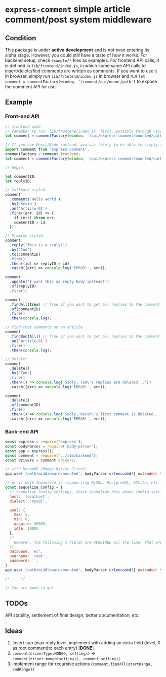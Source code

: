 # `express-comment` simple article comment/post system middleware

## Condition
This package is under __active development__ and is not even entering its alpha stage. However, you could still have a taste of how it works. For backend setup, check `example/*` files as examples. For frontend API calls, it is defined in `lib/frontend/index.js`, in which some same API calls to insert/delete/find comments are written as comments. If you want to use it in browser, simply run `lib/frontend/index.js` in browser and run `let comment = commentFactory(window, '/comment/api/mount/path')` to expose the comment API for use.

## Example

### Front-end API
```javascript
// frontend code
// remember to run `lib/frontend/index.js` first, possibly through <script />
let comment = commentFactory(window, '/api/express-comment/mounted/path');

// If you use React/Node instead, you can likely to be able to simply (not yet tested)
import comment from 'express-comment';
commentFactory = comment.frontend;
let comment = commentFactory(window, '/api/express-comment/mounted/path');

// begin:

let commentID;
let replyID;

// Callback styled
comment
  .comment('Hello world')
  .by('Kevin')
  .on('Article-01')
  .fire((err, id) => {
    if (err) throw err;
    commentID = id;
  });

// Promise styled
comment
  .reply('This is a reply!')
  .by('Tom')
  .to(commentID)
  .fire()
  .then((id) => replyID = id)
  .catch((err) => console.log('ERROR!', err));

comment
  .update('I want this as reply body instead!')
  .of(replyID)
  .fire();

comment
  .findAll(true) // true if you want to get all replies to the comment found, will be accessible at entry[i].reply
  .of(commentID)
  .fire()
  .then(console.log);

// find root comments on an article
comment
  .findRootAll() // true if you want to get all replies to the comment found, will be accessible at entry[i].reply
  .on('Article-01')
  .fire()
  .then(console.log);

// Delete!
comment
  .delete()
  .by('Tom')
  .fire()
  .then(() => console.log('Sadly, Tom\'s replies are deleted...'))
  .catch((err) => console.log('ERROR!', err));

comment
  .delete()
  .of(commentID)
  .fire()
  .then(() => console.log('Sadly, Kevin\'s first comment is deleted...'))
  .catch((err) => console.log('ERROR!', err));

```

### Back-end API
```javascript
const express = require('express');
const bodyParser = require('body-parser');
const app = express();
const comment = require('../lib/backend');
const drivers = comment.drivers;

// with MongoDB (Mongo Native Client)
app.use('/path/middleware/mounted', bodyParser.urlencoded({ extended: true }), comment(drivers.mongo({})));

// or if with Sequelize.js (supporting MySQL, PostgreSQL, SQLite, etc.)
const sequelize_config = {
  /* Sequelize config settings, check Sequelize docs about config settings. */
  host: 'localhost',
  dialect: 'mysql',

  pool: {
    max: 5,
    min: 0,
    acquire: 30000,
    idle: 10000
  },
  /* 
    However, the following 3 fields are REQUIRED all the time, that are not Sequelize defined:
  */ 
  database: 'ec',
  username: 'root',
  password: '',
}
app.use('/path/middleware/mounted', bodyParser.urlencoded({ extended: true }), comment(drivers.sql(sequelize_config)));

/* ... */

// You are good to go!
```

## TODOs
API stability, settlement of final design, better documentation, etc.

## Ideas
1. Insert cap (max reply level, implement with adding an extra field (level, 0 as root comment)to each entry) (__DONE__)
2. `comment(driverType.MONGO, settings)` -> `comment(driver.mongo(settings), comment_settings)`
3. implement range for recursive actions (`comment.findAll(startRange, endRange)`)